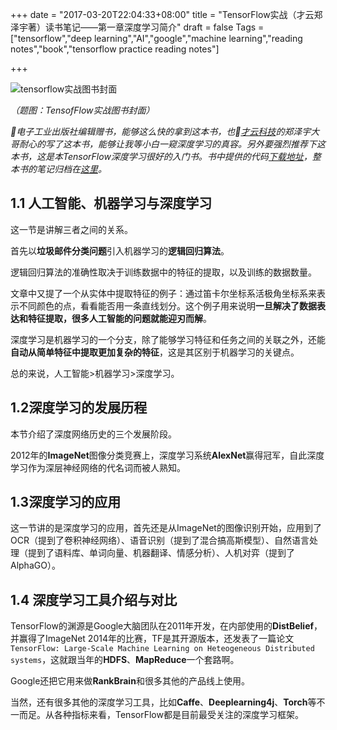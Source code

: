 +++
date = "2017-03-20T22:04:33+08:00"
title = "TensorFlow实战（才云郑泽宇著）读书笔记——第一章深度学习简介"
draft = false
Tags = ["tensorflow","deep learning","AI","google","machine learning","reading notes","book","tensorflow practice reading notes"]

+++

![tensorflow实战图书封面](http://olz1di9xf.bkt.clouddn.com/tensorflow-book-page.jpg)

*（题图：TensofFlow实战图书封面）*

*🙏电子工业出版社编辑赠书，能够这么快的拿到这本书，也🙏[才云科技](www.caicloud.io)的郑泽宇大哥耐心的写了这本书，能够让我等小白一窥深度学习的真容。另外要强烈推荐下这本书，这是本TensorFlow深度学习很好的入门书。书中提供的代码[下载地址](https://github.com/caicloud/tensorflow-tutorial)，整本书的笔记归档在[这里](http://rootsongjc.github.io/tags/tensorflow-practice-reading-notes)。*

## 1.1 人工智能、机器学习与深度学习

这一节是讲解三者之间的关系。

首先以**垃圾邮件分类问题**引入机器学习的**逻辑回归算法**。

逻辑回归算法的准确性取决于训练数据中的特征的提取，以及训练的数据数量。

文章中又提了一个从实体中提取特征的例子：通过笛卡尔坐标系活极角坐标系来表示不同颜色的点，看看能否用一条直线划分。这个例子用来说明**一旦解决了数据表达和特征提取，很多人工智能的问题就能迎刃而解**。

深度学习是机器学习的一个分支，除了能够学习特征和任务之间的关联之外，还能**自动从简单特征中提取更加复杂的特征**，这是其区别于机器学习的关键点。

总的来说，人工智能>机器学习>深度学习。

## 1.2深度学习的发展历程

本节介绍了深度网络历史的三个发展阶段。

2012年的**ImageNet**图像分类竞赛上，深度学习系统**AlexNet**赢得冠军，自此深度学习作为深层神经网络的代名词而被人熟知。

## 1.3深度学习的应用

这一节讲的是深度学习的应用，首先还是从ImageNet的图像识别开始，应用到了OCR（提到了卷积神经网络）、语音识别（提到了混合搞高斯模型）、自然语言处理（提到了语料库、单词向量、机器翻译、情感分析）、人机对弈（提到了AlphaGO）。

## 1.4 深度学习工具介绍与对比

TensorFlow的渊源是Google大脑团队在2011年开发，在内部使用的**DistBelief**，并赢得了ImageNet 2014年的比赛，TF是其开源版本，还发表了一篇论文`TensorFlow: Large-Scale Machine Learning on Heteogeneous Distributed systems`，这就跟当年的**HDFS**、**MapReduce**一个套路啊。

Google还把它用来做**RankBrain**和很多其他的产品线上使用。

当然，还有很多其他的深度学习工具，比如**Caffe**、**Deeplearning4j**、**Torch**等不一而足。从各种指标来看，TensorFlow都是目前最受关注的深度学习框架。

